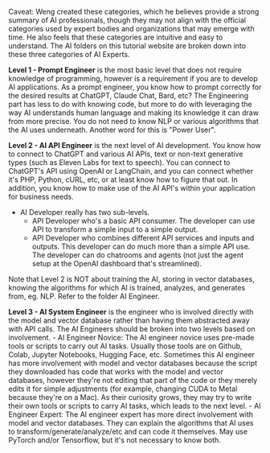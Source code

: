 Caveat: Weng created these categories, which he believes provide a strong summary of AI professionals, though they may not align with the official categories used by expert bodies and organizations that may emerge with time. He also feels that these categories are intuitive and easy to understand. The AI folders on this tutorial website are broken down into these three categories of AI Experts.

**Level 1 - Prompt Engineer** is the most basic level that does not require knowledge of programming, however is a requirement if you are to develop AI applications. As a prompt engineer, you know how to prompt correctly for the desired results at ChatGPT, Claude Chat, Bard, etc? The Engineering part has less to do with knowing code, but more to do with leveraging the way AI understands human language and making its knowledge it can draw from more precise. You do not need to know NLP or various algorithms that the AI uses underneath. Another word for this is "Power User".

**Level 2 - AI API Engineer** is the next level of AI development. You know how to connect to ChatGPT and various AI APIs, text or non-text generative types (such as Eleven Labs for text to speech). You can connect to ChatGPT's API using OpenAI or LangChain, and you can connect whether it's PHP, Python, cURL, etc, or at least know how to figure that out. In addition, you know how to make use of the AI API's within your application for business needs.
- AI Developer really has two sub-levels. 
	- API Developer who's a basic API consumer. The developer can use API to transform a simple input to a simple output.
	- API Developer who combines different API services and inputs and outputs. This developer can do much more than a simple API use. The developer can do chatrooms and agents (not just the agent setup at the OpenAI dashboard that's streamlined).

Note that Level 2 is NOT about training the AI, storing in vector databases, knowing the algorithms for which AI is trained, analyzes, and generates from, eg. NLP. Refer to the folder AI Engineer.

**Level 3 - AI System Engineer** is the engineer who is involved directly with the model and vector database rather than having them abstracted away with API calls. The AI Engineers should be broken into two levels based on involvement.
	- AI Engineer Novice: The AI engineer novice uses pre-made tools or scripts to carry out AI tasks. Usually those tools are on Github, Colab, Jupyter Notebooks, Hugging Face, etc. Sometimes this AI engineer has more involvement with model and vector databases because the script they downloaded has code that works with the model and vector databases, however they're not editing that part of the code or they merely edits it for simple adjustments (for example, changing CUDA to Metal because they're on a Mac). As their curiosity grows, they may try to write their own tools or scripts to carry AI tasks, which leads to the next level.
	- AI Engineer Expert: The AI engineer expert has more direct involvement with model and vector databases. They can explain the algorithms that AI uses to transform/generate/analyze/etc and can code it themselves. May use PyTorch and/or Tensorflow, but it's not necessary to know both.
